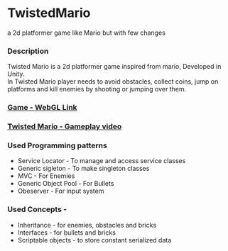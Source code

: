 # TwistedMario
a 2d platformer game like Mario but with few changes

### Description
Twisted Mario is a 2d platformer game inspired from mario, Developed in Unity.<br>
In Twisted Mario player needs to avoid obstacles, collect coins, jump on platforms and kill enemies by shooting or jumping over them.<br>

### [Game - WebGL Link](https://21stargames.itch.io/twisted-mario)
### [Twisted Mario - Gameplay video](https://www.youtube.com/watch?v=GDbhQZOFu3M)

### Used Programming patterns
- Service Locator - To manage and access service classes
- Generic sigleton - To make singleton classes
- MVC - For Enemies
- Generic Object Pool - For Bullets
- Obeserver - For input system

### Used Concepts -
- Inheritance - for enemies, obstacles and bricks
- Interfaces - for bullets and bricks
- Scriptable objects - to store constant serialized data

